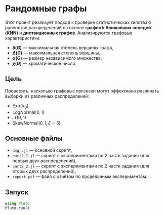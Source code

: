 # Рандомные графы

Этот проект реализует подход к проверке статистических гипотез о равенстве распределений на основе **графов k ближайших соседей (KNN)** и **дистанционных графов**. Анализируются графовые характеристики:

- **$\delta(G)$** — максимальная степень вершины графа,
- **$\Delta(G)$** — максимальная степень вершины,
- **$\alpha(G)$** — размер независимого множества,
- **$\chi(G)$** — хроматическое число.

## Цель

Проверить, насколько графовые признаки могут эффективно различать выборки из различных распределений:  
- $\mathrm{Exp}(\lambda_0)$  
- $\mathrm{LogNormal}(0, 1)$  
- $\mathcal{N}(0, 1)$  
- $\mathrm{SkewNormal}(0, 1, \xi=5)$

## Основные файлы

- `dmgr.jl` — основной скрипт, 
- `part2_1.jl` — скрипт с экспериментами по 2 части задания (для первых двух распределений),
- `part2_2.jl` — скрипт с экспериментами по 2 части задания (для вторых двух распределений),
- `report.pdf` — файл с отчётом по проделанным экспериментам. 

## Запуск

```julia
using Pluto
Pluto.run()

